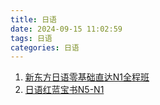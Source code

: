 ```yaml
---
title: 日语
date: 2024-09-15 11:02:59
tags: 日语
categories: 日语
---
```



1. [新东方日语零基础直达N1全程班](https://pan.baidu.com/s/1KWzjpQ8vppGn-lPrftLkWA?pwd=ahhh#list/path=%2F)
2. [日语红蓝宝书N5-N1](https://pan.quark.cn/s/24fd63e0dc28#/list/share)
